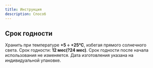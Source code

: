 ```yaml
---
title: Инструкция
description: Способ
---
```

## Срок годности

Хранить при температуре <strong>+5 ÷ +25°С</strong>, избегая прямого солнечного света. Срок годности: <strong>12 мес(?24 мес)</strong>. Срок годности после начала использования не изменяется. Дата изготовления указана на индивидуальной упаковке.